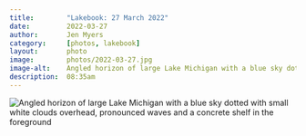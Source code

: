 ```yaml
---
title:        "Lakebook: 27 March 2022"
date:         2022-03-27
author:       Jen Myers
category:     [photos, lakebook]
layout:       photo
image:        photos/2022-03-27.jpg
image-alt:    Angled horizon of large Lake Michigan with a blue sky dotted with small white clouds overhead, pronounced waves and a concrete shelf in the foreground
description:  08:35am
---
```


<div><img alt="Angled horizon of large Lake Michigan with a blue sky dotted with small white clouds overhead, pronounced waves and a concrete shelf in the foreground" src="{{ site.baseurl }}/images/photos/2022-03-27.jpg" /></div>
